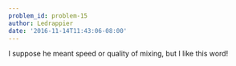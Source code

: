 ```yaml
---
problem_id: problem-15
author: Ledrappier
date: '2016-11-14T11:43:06-08:00'
---
```

I suppose he meant speed or quality of mixing, but I like this word!

